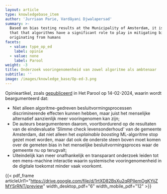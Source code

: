 ```yaml
---
layout: article
type: knowledgebase_item
author: 'Jurriaan Parie, Vardâyani Djwalapersad'
summary: >-
  Based on bias testing results at the Municipality of Amsterdam, it is argued
  that that algorithms have a significant role to play in mitigating biases
  originating from humans
facets:
  - value: type_op_ed
    label: opinie
  - value: none
    label: Parool
weight: -3
title: Onderzoek vooringenomenheid van zowel algoritme als ambtenaar
subtitle: ''
image: /images/knowledge_base/Op-ed-3.png
---
```


Opinieartikel, zoals <a href="https://www.parool.nl/columns-opinie/opinie-onderzoek-vooringenomenheid-van-zowel-algoritme-als-ambtenaar~bd69aa5e/" target="_blank">gepubliceerd</a> in Het Parool op 14-02-2024, waarin wordt beargumenteerd dat:

* Niet alleen algoritme-gedreven besluitvormingsprocessen discriminerende effecten kunnen hebben, maar juist het menselijke alternatief aanzienlijk meer vooringenomen kan zijn;
* De auteurs beargumenteren daarom, voortbordurend op de resultaten van de eindevaluatie 'Slimme check levensonderhoud' van de gemeente Amsterdam, dat niet alleen het *explainable boosting* ML-algoritme stop gezet moet worden, maar dat ook de onderste steen boven moet komen over de gemeten bias in het menselijke besluitvormingsproces waar de gemeente nu op terugvalt;
* Uiteindelijk kan meer onafhankelijk en transparant onderzoek leiden tot een mens-machine interactie waarin systemische vooringenomenheid in de digitale toekomst minder vaak voorkomt.

{{< pdf_frame articleUrl1="https://drive.google.com/file/d/1rtXD82BsXu2qRPlIemOgKYijZMYSrRNT/preview" width_desktop_pdf="6" width_mobile_pdf="12" >}}
